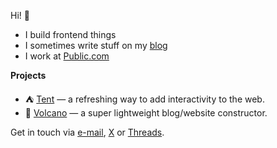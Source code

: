 Hi! 👋

- I build frontend things
- I sometimes write stuff on my [blog](https://itsmeseb.dev)
- I work at [Public.com](https://public.com)

**Projects**

- ⛺ [Tent](https://github.com/tentjs/tent) — a refreshing way to add interactivity to the web.
- 🌋 [Volcano](https://github.com/sebkolind/volcano) — a super lightweight blog/website constructor.

Get in touch via [e-mail](mailto:sks1993@gmail.com), [X](https://x.com/seb_lks) or [Threads](https://threads.net/sebkolind).

<!---
sebkolind/sebkolind is a ✨ special ✨ repository because its `README.md` (this file) appears on your GitHub profile.
You can click the Preview link to take a look at your changes.
--->
